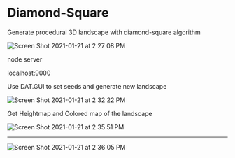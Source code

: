 # Diamond-Square

Generate procedural 3D landscape with diamond-square algorithm

![Screen Shot 2021-01-21 at 2 27 08 PM](https://user-images.githubusercontent.com/1601529/105351820-bd8a3a80-5bf5-11eb-9a85-5b0b1c9a1919.png)

node server

localhost:9000

Use DAT.GUI to set seeds and generate new landscape

![Screen Shot 2021-01-21 at 2 32 22 PM](https://user-images.githubusercontent.com/1601529/105351705-95024080-5bf5-11eb-8d8d-e59e4f163969.png)

Get Heightmap and Colored map of the landscape

![Screen Shot 2021-01-21 at 2 35 51 PM](https://user-images.githubusercontent.com/1601529/105352042-0e9a2e80-5bf6-11eb-9a49-70a4a75fc21f.png)

----------------------------------------------

![Screen Shot 2021-01-21 at 2 36 05 PM](https://user-images.githubusercontent.com/1601529/105352151-34bfce80-5bf6-11eb-9b4d-4ca16cd0de72.png)
